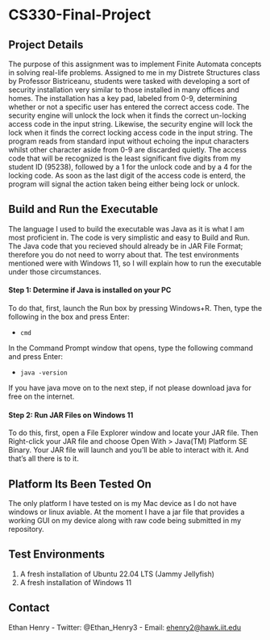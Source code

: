 # CS330-Final-Project
## Project Details
The purpose of this assignment was to implement Finite Automata concepts in solving real-life problems. Assigned to me in my Distrete Structures class by Professor Bistriceanu, students were tasked with developing a sort of security installation very similar to those installed in many offices and homes. The installation has a key pad, labeled from 0-9, determining whether or not a specific user has entered the correct access code. The security engine will unlock the lock when it finds the correct un-locking access code in the input string. Likewise, the security engine will lock the lock when it finds the correct locking access code in the input string. The program reads from standard input without echoing the input characters whilst other character aside from 0-9 are discarded quietly. The access code that will be recognized is the least significant five digits from my student ID (95238), followed by a 1 for the unlock code and by a 4 for the locking code. As soon as the last digit of the access code is enterd, the program will signal the action taken being either being lock or unlock.

## Build and Run the Executable
The language I used to build the executable was Java as it is what I am most proficient in. The code is very simplistic and easy to Build and Run.
The Java code that you recieved should already be in JAR File Format; therefore you do not need to worry about that. The test environments mentioned were with Windows 11, so I will explain how to run the executable under those circumstances.  

#### Step 1: Determine if Java is installed on your PC
To do that, first, launch the Run box by pressing Windows+R. Then, type the following in the box and press Enter: 
- `cmd`

In the Command Prompt window that opens, type the following command and press Enter:
- `java -version`

If you have java move on to the next step, if not please download java for free on the internet.

#### Step 2: Run JAR Files on Windows 11
To do this, first, open a File Explorer window and locate your JAR file. Then Right-click your JAR file and choose Open With > Java(TM) Platform SE Binary. Your JAR file will launch and you’ll be able to interact with it. And that’s all there is to it.

## Platform Its Been Tested On
The only platform I have tested on is my Mac device as I do not have windows or linux aviable. At the moment I have a jar file that provides a working GUI on my device along with raw code being submitted in my repository.

## Test Environments
1. A fresh installation of Ubuntu 22.04 LTS (Jammy Jellyfish)
2. A fresh installation of Windows 11

## Contact 
Ethan Henry - Twitter: @Ethan_Henry3 - Email: ehenry2@hawk.iit.edu



